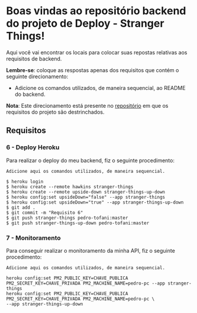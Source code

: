 # Boas vindas ao repositório backend do projeto de Deploy - Stranger Things!

Aqui você vai encontrar os locais para colocar suas repostas relativas aos requisitos de backend.

**Lembre-se**: coloque as respostas apenas dos requisitos que contém o seguinte direcionamento:

- Adicione os comandos utilizados, de maneira sequencial, ao README do backend.

**Nota**: Este direcionamento está presente no [repositório](https://github.com/tryber/sd-02-project-stranger-things) em que os requisitos do projeto são destrinchados.

## Requisitos

### 6 - Deploy Heroku

Para realizar o deploy do meu backend, fiz o seguinte procedimento:

`Adicione aqui os comandos utilizados, de maneira sequencial.`

```
$ heroku login
$ heroku create --remote hawkins stranger-things
$ heroku create --remote upside-down stranger-things-up-down
$ heroku config:set upsideDown="false" --app stranger-things
$ heroku config:set upsideDown="true" --app stranger-things-up-down
$ git add .
$ git commit -m "Requisito 6"
$ git push stranger-things pedro-tofani:master
$ git push stranger-things-up-down pedro-tofani:master
```

### 7 - Monitoramento

Para conseguir realizar o monitoramento da minha API, fiz o seguinte procedimento:

`Adicione aqui os comandos utilizados, de maneira sequencial.`

```
heroku config:set PM2_PUBLIC_KEY=CHAVE_PUBLICA PM2_SECRET_KEY=CHAVE_PRIVADA PM2_MACHINE_NAME=pedro-pc --app stranger-things
heroku config:set PM2_PUBLIC_KEY=CHAVE_PUBLICA PM2_SECRET_KEY=CHAVE_PRIVADA PM2_MACHINE_NAME=pedro-pc \
--app stranger-things-up-down
```
